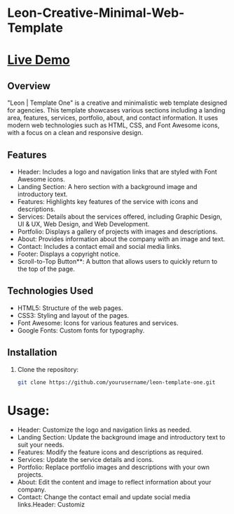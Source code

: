 # Leon-Creative-Minimal-Web-Template

# [Live Demo](https://hagar992.github.io/Leon-Creative-Minimal-Web-Template/)

## Overview

"Leon | Template One" is a creative and minimalistic web template designed for agencies. This template showcases various sections including a landing area, features, services, portfolio, about, and contact information. It uses modern web technologies such as HTML, CSS, and Font Awesome icons, with a focus on a clean and responsive design.

## Features

- Header: Includes a logo and navigation links that are styled with Font Awesome icons.
- Landing Section: A hero section with a background image and introductory text.
- Features: Highlights key features of the service with icons and descriptions.
- Services: Details about the services offered, including Graphic Design, UI & UX, Web Design, and Web Development.
- Portfolio: Displays a gallery of projects with images and descriptions.
- About: Provides information about the company with an image and text.
- Contact: Includes a contact email and social media links.
- Footer: Displays a copyright notice.
- Scroll-to-Top Button**: A button that allows users to quickly return to the top of the page.

## Technologies Used

- HTML5: Structure of the web pages.
- CSS3: Styling and layout of the pages.
- Font Awesome: Icons for various features and services.
- Google Fonts: Custom fonts for typography.

## Installation

1. Clone the repository:
   ```bash
   git clone https://github.com/yourusername/leon-template-one.git

# Usage:

- Header: Customize the logo and navigation links as needed.
- Landing Section: Update the background image and introductory text to suit your needs.
- Features: Modify the feature icons and descriptions as required.
- Services: Update the service details and icons.
- Portfolio: Replace portfolio images and descriptions with your own projects.
- About: Edit the content and image to reflect information about your company.
- Contact: Change the contact email and update social media links.Header: Customiz
